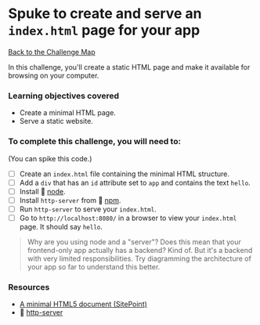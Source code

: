 # Spuke to create and serve an `index.html` page for your app

[Back to the Challenge Map](00_challenge_track.md)

In this challenge, you'll create a static HTML page and make it available for browsing on your computer.

### Learning objectives covered

- Create a minimal HTML page.
- Serve a static website.

### To complete this challenge, you will need to:

(You can spike this code.)

- [ ] Create an `index.html` file containing the minimal HTML structure.
- [ ] Add a `div` that has an `id` attribute set to `app` and contains the text `hello`.
- [ ] Install :pill: [node](../pills/node.md).
- [ ] Install `http-server` from :pill: [npm](../pills/npm.md).
- [ ] Run `http-server` to serve your `index.html`.
- [ ] Go to `http://localhost:8080/` in a browser to view your `index.html` page.  It should say `hello`.

> Why are you using node and a "server"? Does this mean that your frontend-only app actually has a backend? Kind of.  But it's a backend with very limited responsibilities.  Try diagramming the architecture of your app so far to understand this better.

### Resources

- [A minimal HTML5 document (SitePoint)](http://www.sitepoint.com/a-minimal-html-document-html5-edition/)
- :pill: [http-server](../pills/http_server.md)
